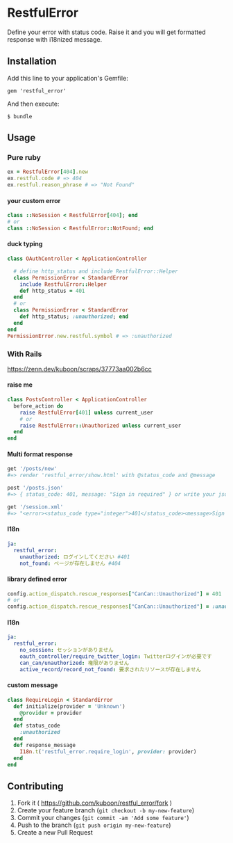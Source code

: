 # RestfulError

Define your error with status code. Raise it and you will get formatted response with i18nized message.

## Installation

Add this line to your application's Gemfile:

    gem 'restful_error'

And then execute:

    $ bundle

## Usage

### Pure ruby
```ruby
ex = RestfulError[404].new
ex.restful.code # => 404
ex.restful.reason_phrase # => "Not Found"
```

#### your custom error
```ruby
class ::NoSession < RestfulError[404]; end
# or
class ::NoSession < RestfulError::NotFound; end
```
#### duck typing
```ruby
class OAuthController < ApplicationController

  # define http_status and include RestfulError::Helper
  class PermissionError < StandardError
    include RestfulError::Helper
    def http_status = 401
  end
  # or
  class PermissionError < StandardError
    def http_status; :unauthorized; end
  end
end
PermissionError.new.restful.symbol # => :unauthorized
```

### With Rails
https://zenn.dev/kuboon/scraps/37773aa002b6cc

#### raise me
```ruby
class PostsController < ApplicationController
  before_action do
    raise RestfulError[401] unless current_user
    # or
    raise RestfulError::Unauthorized unless current_user
  end
end
```

#### Multi format response

```ruby
get '/posts/new'
#=> render 'restful_error/show.html' with @status_code and @message

post '/posts.json'
#=> { status_code: 401, message: "Sign in required" } or write your json at 'restful_error/show.json'

get '/session.xml'
#=> "<error><status_code type="integer">401</status_code><message>Sign in required</message></error>" or write your xml at 'restful_error/show.xml'
```

#### I18n

```yaml
ja:
  restful_error:
    unauthorized: ログインしてください #401
    not_found: ページが存在しません #404
```

#### library defined error
``` ruby
config.action_dispatch.rescue_responses["CanCan::Unauthorized"] = 401
# or
config.action_dispatch.rescue_responses["CanCan::Unauthorized"] = :unauthorized
```
#### I18n
```yaml
ja:
  restful_error:
    no_session: セッションがありません
    oauth_controller/require_twitter_login: Twitterログインが必要です
    can_can/unauthorized: 権限がありません
    active_record/record_not_found: 要求されたリソースが存在しません
```
#### custom message

```ruby
class RequireLogin < StandardError
  def initialize(provider = 'Unknown')
    @provider = provider
  end
  def status_code
    :unauthorized
  end
  def response_message
    I18n.t('restful_error.require_login', provider: provider)
  end
end
```

## Contributing

1. Fork it ( https://github.com/kuboon/restful_error/fork )
2. Create your feature branch (`git checkout -b my-new-feature`)
3. Commit your changes (`git commit -am 'Add some feature'`)
4. Push to the branch (`git push origin my-new-feature`)
5. Create a new Pull Request
